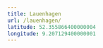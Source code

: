```yaml
---
title: Lauenhagen
url: /lauenhagen/
latitude: 52.355866400000004
longitude: 9.207129400000001
---
```

